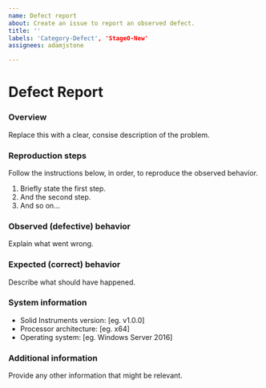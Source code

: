 ```yaml
---
name: Defect report
about: Create an issue to report an observed defect.
title: ''
labels: 'Category-Defect', 'Stage0-New'
assignees: adamjstone

---
```


# Defect Report

### Overview

Replace this with a clear, consise description of the problem.

### Reproduction steps

Follow the instructions below, in order, to reproduce the observed behavior.

1. Briefly state the first step.
2. And the second step.
3. And so on...

### Observed (defective) behavior

Explain what went wrong.

### Expected (correct) behavior

Describe what should have happened.

### System information

* Solid Instruments version: [eg. v1.0.0]
* Processor architecture: [eg. x64]
* Operating system: [eg. Windows Server 2016]

### Additional information

Provide any other information that might be relevant.

